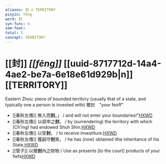 ```yaml
---
aliases: 封 n TERRITORY
pinyin: fēng
word: 封
syn-func: n
sem-feat: 
total: 5
concept: TERRITORY 
---
```

# [[封]] *[[fēng]]*  [[uuid-8717712d-14a4-4ae2-be7a-6e18e61d929b|n]] [[TERRITORY]]
Eastern Zhou: piece of bounded territory (usually that of a state, and typically one a person is invested with) 爾封　"your feoff"
 - [[春秋左傳]] 無入而**封**。」 / and will not enter your boundaries!"[HXWD](https://hxwd.org/textview.html?location=KR1e0001_tls_008-27a.10)
 - [[春秋左傳]] 以叔申之**封**。 / by (surrendering) the territory with which (Ch'ing) had endowed Shuh Shin.[HXWD](https://hxwd.org/textview.html?location=KR1e0001_tls_008-302a.1)
 - [[春秋左傳]] 以受**封**。 / to receive investiture.[HXWD](https://hxwd.org/textview.html?location=KR1e0001_tls_009-670a.7)
 - [[春秋左傳]] 獲嗣守**封**焉， / he has (now) obtained ithe inheritance of his State,[HXWD](https://hxwd.org/textview.html?location=KR1e0001_tls_012-292a.9)
 - [[管子]] 以爾**封**內之財物 / Use as presents [to the court] products of your fiefs[HXWD](https://hxwd.org/textview.html?location=KR3c0001_tls_003-41a.9)